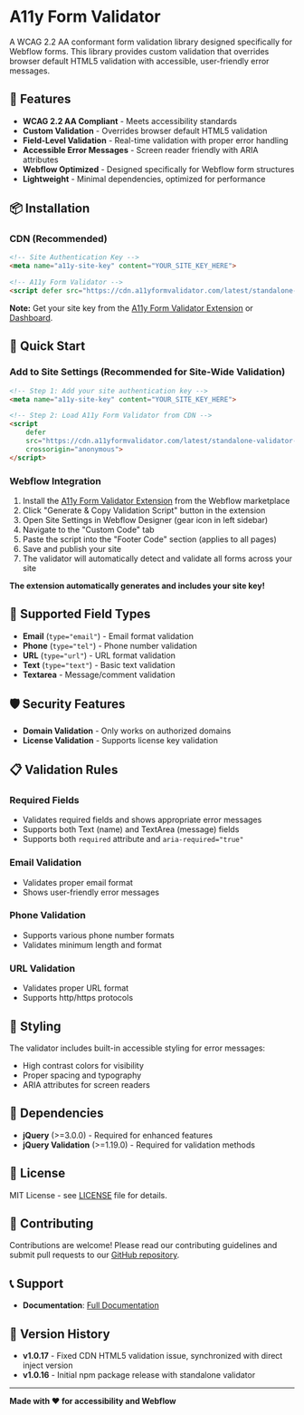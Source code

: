 # A11y Form Validator

A WCAG 2.2 AA conformant form validation library designed specifically for Webflow forms. This library provides custom validation that overrides browser default HTML5 validation with accessible, user-friendly error messages.

## 🎯 Features

- **WCAG 2.2 AA Compliant** - Meets accessibility standards
- **Custom Validation** - Overrides browser default HTML5 validation
- **Field-Level Validation** - Real-time validation with proper error handling
- **Accessible Error Messages** - Screen reader friendly with ARIA attributes
- **Webflow Optimized** - Designed specifically for Webflow form structures
- **Lightweight** - Minimal dependencies, optimized for performance

## 📦 Installation


### CDN (Recommended)
```html
<!-- Site Authentication Key -->
<meta name="a11y-site-key" content="YOUR_SITE_KEY_HERE">

<!-- A11y Form Validator -->
<script defer src="https://cdn.a11yformvalidator.com/latest/standalone-validator-v2.js" crossorigin="anonymous"></script>
```

**Note:** Get your site key from the [A11y Form Validator Extension](https://webflow.com/apps) or [Dashboard](https://app.a11yformvalidator.com).

## 🚀 Quick Start

### Add to Site Settings (Recommended for Site-Wide Validation)
```html
<!-- Step 1: Add your site authentication key -->
<meta name="a11y-site-key" content="YOUR_SITE_KEY_HERE">

<!-- Step 2: Load A11y Form Validator from CDN -->
<script 
    defer 
    src="https://cdn.a11yformvalidator.com/latest/standalone-validator-v2.js"
    crossorigin="anonymous">
</script>
```

### Webflow Integration
1. Install the [A11y Form Validator Extension](https://webflow.com/apps) from the Webflow marketplace
2. Click "Generate & Copy Validation Script" button in the extension
3. Open Site Settings in Webflow Designer (gear icon in left sidebar)
4. Navigate to the "Custom Code" tab
5. Paste the script into the "Footer Code" section (applies to all pages)
6. Save and publish your site
7. The validator will automatically detect and validate all forms across your site

**The extension automatically generates and includes your site key!**

## 🔧 Supported Field Types

- **Email** (`type="email"`) - Email format validation
- **Phone** (`type="tel"`) - Phone number validation
- **URL** (`type="url"`) - URL format validation
- **Text** (`type="text"`) - Basic text validation
- **Textarea** - Message/comment validation

## 🛡️ Security Features

- **Domain Validation** - Only works on authorized domains
- **License Validation** - Supports license key validation

## 📋 Validation Rules

### Required Fields
- Validates required fields and shows appropriate error messages
- Supports both Text (name) and TextArea (message) fields
- Supports both `required` attribute and `aria-required="true"`

### Email Validation
- Validates proper email format
- Shows user-friendly error messages

### Phone Validation
- Supports various phone number formats
- Validates minimum length and format

### URL Validation
- Validates proper URL format
- Supports http/https protocols

## 🎨 Styling

The validator includes built-in accessible styling for error messages:
- High contrast colors for visibility
- Proper spacing and typography
- ARIA attributes for screen readers

## 🔗 Dependencies

- **jQuery** (>=3.0.0) - Required for enhanced features
- **jQuery Validation** (>=1.19.0) - Required for validation methods

## 📄 License

MIT License - see [LICENSE](LICENSE) file for details.

## 🤝 Contributing

Contributions are welcome! Please read our contributing guidelines and submit pull requests to our [GitHub repository](https://github.com/QABrandon/a11y-form-validator-cdn).

## 📞 Support

- **Documentation**: [Full Documentation](https://github.com/QABrandon/a11y-form-validator-app#readme)

## 🔄 Version History

- **v1.0.17** - Fixed CDN HTML5 validation issue, synchronized with direct inject version
- **v1.0.16** - Initial npm package release with standalone validator

---

**Made with ❤️ for accessibility and Webflow**
